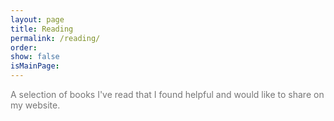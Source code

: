 ```yaml
---
layout: page
title: Reading
permalink: /reading/
order: 
show: false
isMainPage:
---
```


<span style="color: #757575;">A selection of books I've read that I found helpful and would like to share on my website.</span>

<div id="books-list">
  <!-- The list of books will be rendered here -->
</div>

<script>
  // Load book data from books.json
  fetch('/assets/data/books.json')
    .then(response => {
    if (!response.ok) {
      throw new Error(`HTTP error! status: ${response.status}`);
    }
    return response.json();
    })
    .then(books => {
    const container = document.getElementById('books-list');

    // Group books by year and sort by year (ascending)
    const booksByYear = books.reduce((acc, book) => {
      if (!acc[book.year]) {
      acc[book.year] = [];
      }
      acc[book.year].push(book);
      return acc;
    }, {});

    const sortedYears = Object.keys(booksByYear).sort((a, b) => b - a); // Sort descending by year

    // Render books grouped by year in a table
    sortedYears.forEach(year => {
      const yearSection = document.createElement('section');
      yearSection.innerHTML = `
      <header class="title-row flex flex-col sm:flex-row sm:items-center justify-between mb-4">
        <h1 class="text-2xl font-semibold text-gray-800" id="${year}">${year}</h1>
        <p class="text-sm text-gray-500">${booksByYear[year].filter(book => book.status === 'Finished').length} / ${booksByYear[year].length} books finished</p>
      </header>
      <div class="overflow-x-auto bg-white shadow rounded-xl">
      <table class="w-full text-left text-sm text-gray-700">
        <thead class="bg-gray-100 border-b text-gray-600">
          <tr>
            <th scope="column" class="px-4 py-3 font-bold">Title</th>
            <th scope="column" class="px-4 py-3 font-bold">Author</th>
            <th scope="column" class="px-4 py-3 font-bold sm:table-cell sm:hidden ">My review</th>
          </tr>
        </thead>
        <tbody>
        </tbody>
      </table>
      </div>
      `;

      const tableBody = yearSection.querySelector('tbody');

      booksByYear[year].forEach(book => {
      const bookRow = document.createElement('tr');
      bookRow.classList.add('h-entry', 'border-b', 'hover:bg-gray-50', 'transition');
      const statusColor = {
        'Reading': '#42c3ff',
        'Dropped': 'red',
        'Paused': '#ffb459',
        'Finished': 'green'
      }[book.status] || 'gray';

      bookRow.innerHTML = `
        <th scope="row" class="align-top px-4 py-3 w-1/3">
          <a href="${book.link || '#'}" class="p-name no-underline font-bold hover:underline" target="_blank">${book.title}</a><br>
          <span class="hide-large">
            <span class="BookStatus-${book.status.replace(/\s+/g, '')} text-xs" style="color: ${statusColor};">${book.status}</span>
          </span>
        </th>
        <td class="align-top px-4 py-3 w-1/3">${book.author}</td>
        <td class="align-top w-1/3 px-4 py-3 sm:table-cell sm:hidden">${book.review}
        </td>`;
      tableBody.appendChild(bookRow);    
      });

      container.appendChild(yearSection);
    });
    })
    .catch(error => console.error('Error loading book data:', error));
</script>